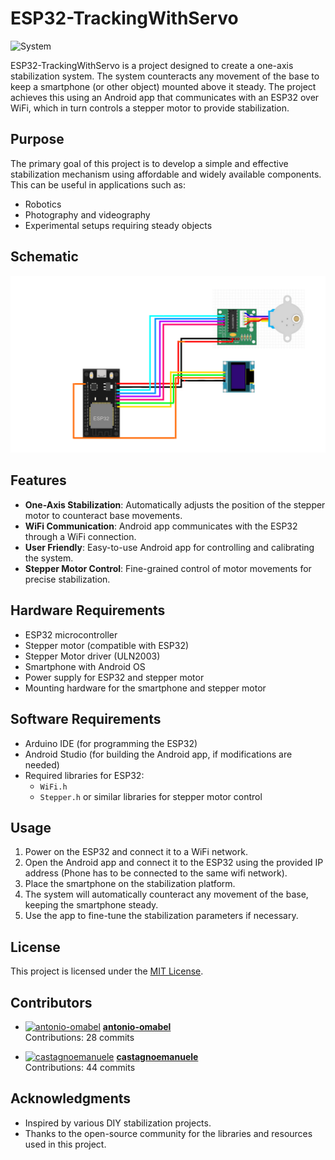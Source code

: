 # ESP32-TrackingWithServo
![System](docs/assets/2.JPG)

ESP32-TrackingWithServo is a project designed to create a one-axis stabilization system. The system counteracts any movement of the base to keep a smartphone (or other object) mounted above it steady. The project achieves this using an Android app that communicates with an ESP32 over WiFi, which in turn controls a stepper motor to provide stabilization.

## Purpose

The primary goal of this project is to develop a simple and effective stabilization mechanism using affordable and widely available components. This can be useful in applications such as:
- Robotics
- Photography and videography
- Experimental setups requiring steady objects

## Schematic 
![System](docs/assets/1.png)

## Features

- **One-Axis Stabilization**: Automatically adjusts the position of the stepper motor to counteract base movements.
- **WiFi Communication**: Android app communicates with the ESP32 through a WiFi connection.
- **User Friendly**: Easy-to-use Android app for controlling and calibrating the system.
- **Stepper Motor Control**: Fine-grained control of motor movements for precise stabilization.

## Hardware Requirements

- ESP32 microcontroller
- Stepper motor (compatible with ESP32)
- Stepper Motor driver (ULN2003)
- Smartphone with Android OS
- Power supply for ESP32 and stepper motor
- Mounting hardware for the smartphone and stepper motor

## Software Requirements

- Arduino IDE (for programming the ESP32)
- Android Studio (for building the Android app, if modifications are needed)
- Required libraries for ESP32:
  - `WiFi.h`
  - `Stepper.h` or similar libraries for stepper motor control


## Usage

1. Power on the ESP32 and connect it to a WiFi network.
2. Open the Android app and connect it to the ESP32 using the provided IP address (Phone has to be connected to the same wifi network).
3. Place the smartphone on the stabilization platform.
4. The system will automatically counteract any movement of the base, keeping the smartphone steady.
5. Use the app to fine-tune the stabilization parameters if necessary.


## License

This project is licensed under the [MIT License](LICENSE).

## Contributors

- [![antonio-omabel](https://avatars.githubusercontent.com/u/100868230?v=4&s=40)](https://github.com/antonio-omabel) **[antonio-omabel](https://github.com/antonio-omabel)**  
  Contributions: 28 commits

- [![castagnoemanuele](https://avatars.githubusercontent.com/u/100867215?v=4&s=40)](https://github.com/castagnoemanuele) **[castagnoemanuele](https://github.com/castagnoemanuele)**  
  Contributions: 44 commits


## Acknowledgments

- Inspired by various DIY stabilization projects.
- Thanks to the open-source community for the libraries and resources used in this project.
